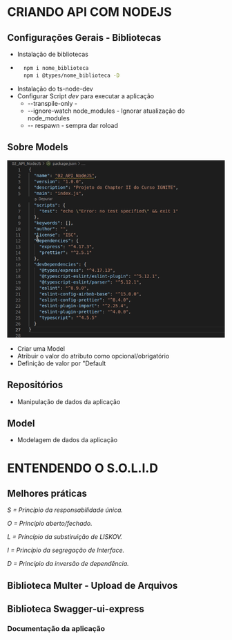 # CRIANDO API COM NODEJS

## Configurações Gerais - Bibliotecas

  * Instalação de bibliotecas 
  * 
    ```bash 
      npm i nome_biblioteca
      npm i @types/nome_biblioteca -D
    ```
  * Instalação do ts-node-dev
  * Configurar Script *dev* para executar a aplicação
    * --transpile-only - 
    * --ignore-watch node_modules - Ignorar atualização do node_modules
    * -- respawn - sempra dar roload
    
## Sobre Models

  ![Event Loop](./.github/bibliotecas.gif)

  * Criar uma Model
  * Atribuir o valor do atributo como opcional/obrigatório
  * Definição de valor por "Default

## Repositórios

  * Manipulação de dados da aplicação
  
## Model

  * Modelagem de dados da aplicação
  

# ENTENDENDO O S.O.L.I.D

## Melhores práticas
 *S = Princípio da responsabilidade única.*

 *O = Princípio aberto/fechado.*

 *L = Princípio da substiruição de LISKOV.*

 *I = Princípio da segregação de Interface.*

 *D = Princípio da inversão de dependência.*
  
## Biblioteca Multer - Upload de Arquivos


## Biblioteca Swagger-ui-express

### Documentação da aplicação
